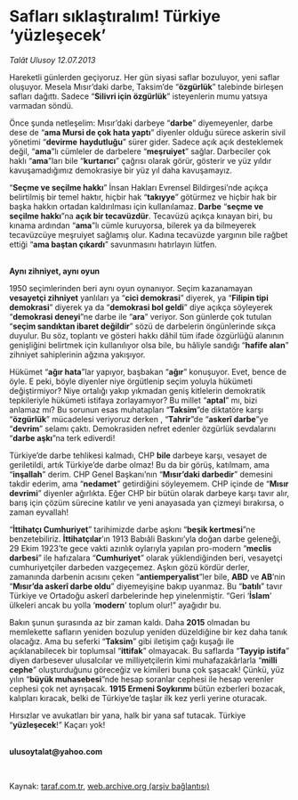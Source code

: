 # Safları sıklaştıralım! Türkiye ‘yüzleşecek’

*Talât Ulusoy 12.07.2013*

<div class="yazi"><p>Hareketli günlerden geçiyoruz. Her gün siyasi saflar bozuluyor, yeni saflar oluşuyor. Mesela Mısır’daki darbe, Taksim’de “<b>özgürlük</b>” talebinde birleşen safları dağıttı. Sadece “<b>Silivri için özgürlük</b>” isteyenlerin mumu yatsıya varmadan söndü.</p>
<p>Önce şunda netleşelim: Mısır’daki darbeye “<b>darbe</b>” diyemeyenler, darbe dese de “<b>ama Mursi de çok hata yaptı</b>” diyenler olduğu sürece askerin sivil yönetimi “<b>devirme</b> <b>haydutluğu</b>” sürer gider. Sadece açık açık desteklemek değil, “<b>ama</b>”lı cümleler de darbelere “<b>meşruiyet</b>” sağlar. Darbeciler çok haklı “<b>ama</b>”ları bile “<b>kurtarıcı</b>” çağrısı olarak görür, gösterir ve yüz yıldır kavuşamadığımız demokrasiye bir yüz yıl daha kavuşamayız.</p>
<p>“<b>Seçme ve seçilme hakkı</b>” İnsan Hakları Evrensel Bildirgesi’nde açıkça belirtilmiş bir temel haktır, hiçbir hak “<b>takıyye</b>” götürmez ve hiçbir hak bir başka hakkın ortadan kaldırılması için kullanılamaz. <b>Darbe</b> “<b>seçme ve seçilme hakkı</b>”na <b>açık bir tecavüzdür</b>. Tecavüzü açıkça kınayan biri, bu kınama ardından “<b>ama</b>”lı cümle kuruyorsa, bilerek ya da bilmeyerek tecavüzcüye meşruiyet sağlamış olur. Kadına tecavüzde yargının bile rağbet ettiği “<b>ama baştan çıkardı</b>” savunmasını hatırlayın lütfen. </p>
<p><b><br/>Aynı zihniyet, aynı oyun</b></p>
<p>1950 seçimlerinden beri aynı oyun oynanıyor. Seçim kazanamayan <b>vesayetçi zihniyet</b> yanlıları ya “<b>cici demokrasi</b>” diyerek, ya “<b>Filipin tipi demokrasi</b>” diyerek ya da “<b>demokrasi bol geldi</b>” diye açıkça söyleyerek “<b>demokrasi deneyi</b>”ne darbe ile “<b>ara</b>” veriyor. Son günlerde çok tutulan “<b>seçim sandıktan ibaret değildir</b>” sözü de darbelerin öngünlerinde sıkça duyulur. Bu söz, toplantı ve gösteri hakkı dâhil tüm ifade özgürlüğü alanının genişliğini belirtmek için kullanılıyor olsa bile, bu hâliyle sandığı “<b>hafife alan</b>” zihniyet sahiplerinin ağzına yakışıyor.</p>
<p>Hükümet “<b>ağır hata</b>”lar yapıyor, başbakan “<b>ağır</b>” konuşuyor. Evet, bence de öyle. E peki, böyle diyenler niye örgütlenip seçim yoluyla hükümeti değiştirmiyor? Niye ortalığı yakıp yıkmadan geniş kitlelerin demokratik tepkileriyle hükümeti istifaya zorlayamıyor? Bu millet “<b>aptal</b>” mı, bizi anlamaz mı? Bu sorunun esas muhatapları “<b>Taksim</b>”de diktatöre karşı “<b>özgürlük</b>” mücadelesi veriyoruz derken , “<b>Tahrir</b>”de “<b>askerî darbe</b>”ye “<b>devrim</b>” selamı çaktı. Demokrasiden nefret edenler özgürlük sevdalarını “<b>darbe aşkı</b>”na terk ediverdi! </p>
<p>Türkiye’de darbe tehlikesi kalmadı, CHP <b>bile</b> darbeye karşı, vesayet de geriletildi, artık Türkiye’de darbe olmaz! Bu da bir görüş, katılmam, ama “<b>inşallah</b>” derim. CHP Genel Başkanı’nın “<b>Mısır’daki darbedir</b>” demesini takdir ederim, ama “<b>nedamet</b>” getirdiğini söyleyemem. CHP içinde de “<b>Mısır devrimi</b>” diyenler ağırlıkta. Eğer CHP bir bütün olarak darbeye karşı tavır alır, barış için çözüm sürecine katılır ve yeni anayasada yan çizmeyi bırakırsa, o zaman eyvallah! </p>
<p>“<b>İttihatçı Cumhuriyet</b>” tarihimizde darbe aşkını “<b>beşik kertmesi</b>”ne benzetebiliriz. <b>İttihatçılar</b>’ın 1913 Babıâli Baskını’yla doğan darbe geleneği, 29 Ekim 1923’te gece vakti azınlık oylarıyla yapılan pro-modern “<b>meclis darbesi</b>” ile hafızalara “<b>Cumhuriyet</b>” olarak yüklendiğinden beri, vesayetçi cumhuriyetçiler darbeden vazgeçemez. Aşkın gözü kördür derler, zamanında darbenin acısını çeken “<b>antiemperyalist</b>”ler bile, <b>ABD</b> ve <b>AB</b>’nin “<b>Mısır’da askerî darbe oldu</b>” diyemeyişine bakıp uyanmaz. Bu “<b>batılı</b>” tavır Türkiye ve Ortadoğu askerî darbelerinde hep yinelenmiştir. “Geri ‘<b>İslam</b>’ ülkeleri ancak bu yolla ‘<b>modern</b>’ toplum olur!” ayağıdır bu. </p>
<p>Bakın şunun şurasında az bir zaman kaldı. Daha <b>2015</b> olmadan bu memlekette safların yeniden bozulup yeniden düzeldiğine bir kez daha tanık olacağız. Ama bu seferki “<b>Taksim</b>” gibi iletişim çağı kuşağı ile açıklanabilecek bir toplumsal “<b>ittifak</b>” olmayacak. Bu saflarda “<b>Tayyip istifa</b>” diyen darbesever ulusalcılar ve milliyetçilerin kimi muhafazakârlarla “<b>milli cephe</b>” oluşturduğunu göreceğiz ve kimileri buna çok şaşacak! Çünkü, yüz yılın “<b>büyük muhasebesi</b>”nde hesap soranlar cephesi ile hesap verenler cephesi çok net ayrışacak. <b>1915 Ermeni Soykırımı </b>bütün ezberleri bozacak, kalıpları kıracak, belki de Türkiye’de taşlar ilk kez yerli yerine oturacak. </p>
<p>Hırsızlar ve avukatları bir yana, halk bir yana saf tutacak. Türkiye “<b>yüzleşecek</b>!” Kaçarı yok!</p><b>
<p><br/>ulusoytalat@yahoo.com</p>
<p></p></b> 
</div>

Kaynak: [taraf.com.tr](http://www.taraf.com.tr:80/talat-ulusoy/makale-saflari-siklastiralim-turkiye-yuzlesecek.htm), [web.archive.org (arşiv bağlantısı)](http://web.archive.org/web/20130716023652/http://www.taraf.com.tr:80/talat-ulusoy/makale-saflari-siklastiralim-turkiye-yuzlesecek.htm)
